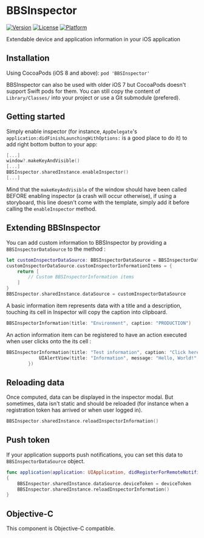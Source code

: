 # BBSInspector

[![Version](https://img.shields.io/cocoapods/v/BBSInspector.svg?style=flat)](http://cocoadocs.org/docsets/BBSInspector)
[![License](https://img.shields.io/cocoapods/l/BBSInspector.svg?style=flat)](http://cocoadocs.org/docsets/BBSInspector)
[![Platform](https://img.shields.io/cocoapods/p/BBSInspector.svg?style=flat)](http://cocoadocs.org/docsets/BBSInspector)

Extendable device and application information in your iOS application

## Installation

Using CocoaPods (iOS 8 and above): ```pod 'BBSInspector'```

BBSInspector can also be used with older iOS 7 but CocoaPods doesn't support Swift pods for them. You can still copy the content of ```Library/Classes/``` into your project or use a Git submodule (prefered).

## Getting started

Simply enable inspector (for instance, ```AppDelegate```'s ```application:didFinishLaunchingWithOptions:``` is a good place to do it) to add right bottom button to your app:
```swift
[...]
window?.makeKeyAndVisible()
[...]
BBSInspector.sharedInstance.enableInspector()
[...]
```
Mind that the ```makeKeyAndVisible``` of the window should have been called BEFORE enabling inspector (a crash will occur otherwise), if using a storyboard, this line doesn't come with the template, simply add it before calling the ```enableInspector``` method.

## Extending BBSInspector

You can add custom information to BBSInspector by providing a ```BBSInspectorDataSource``` to the method :

```swift
let customInspectorDataSource: BBSInspectorDataSource = BBSInspectorDataSource()
customInspectorDataSource.customInspectorInformationItems = {
    return [
    	// Custom BBSInspectorInformation items
    ]
}
BBSInspector.sharedInstance.dataSource = customInspectorDataSource
```

A basic information item represents data with a title and a description, touching its cell in Inspector will copy the caption into clipboard.

```swift
BBSInspectorInformation(title: "Environment", caption: "PRODUCTION")
```

An action information item can be registered to have an action executed when user clicks onto the its cell :

```swift
BBSInspectorInformation(title: "Test information", caption: "Click here to display an alert", captionColor: UIColor.blueColor(), action: { () -> Void in
            UIAlertView(title: "Information", message: "Hello, World!", delegate: nil, cancelButtonTitle: "OK").show()
        })
```

## Reloading data

Once computed, data can be displayed in the inspector modal. But sometimes, data isn't static and should be reloaded (for instance when a registration token has arrived or when user logged in).

```swift
BBSInspector.sharedInstance.reloadInspectorInformation()
```

## Push token

If your application supports push notifications, you can set this data to ```BBSInspectorDataSource``` object.

```swift
func application(application: UIApplication, didRegisterForRemoteNotificationsWithDeviceToken deviceToken: NSData)
{
	BBSInspector.sharedInstance.dataSource.deviceToken = deviceToken
	BBSInspector.sharedInstance.reloadInspectorInformation()
}
```

## Objective-C

This component is Objective-C compatible. 
